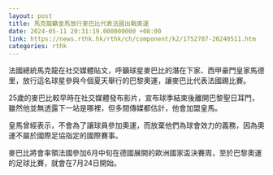 ```yaml
---
layout: post
title: 馬克龍籲皇馬放行麥巴比代表法國出戰奧運
date: 2024-05-11 20:31:19.000000000 +08:00
link: https://news.rthk.hk/rthk/ch/component/k2/1752787-20240511.htm
categories: rthk
---
```


法國總統馬克龍在社交媒體貼文，呼籲球星麥巴比的潛在下家、西甲豪門皇家馬德里，放行這名球星參與今個夏天舉行的巴黎奧運，讓麥巴比代表法國踢比賽。

25歲的麥巴比較早時在社交媒體發布影片，宣布球季結束後離開巴黎聖日耳門，雖然他並無透露下一站是哪裡，但多間傳媒都估計，他會加盟皇馬。

皇馬曾經表示，不會為了讓球員參加奧運，而放棄他們為球會效力的義務，因為奧運不屬於國際足協指定的國際賽事。

麥巴比將會率領法國參加6月中旬在德國展開的歐洲國家盃決賽周，至於巴黎奧運的足球比賽，就會在7月24日開始。
